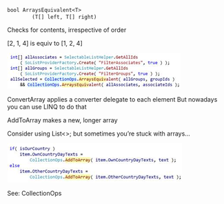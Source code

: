 <properties date="2016-05-11"
SortOrder="43"
/>

```
bool ArraysEquivalent<T> 
        (T[] left, T[] right)
```

Checks for contents, irrespective of order

\[2, 1, 4\] is equiv to \[1, 2, 4\]

<img src="../EW%202010%20NetServer%20Enhancements_files/image008.jpg" id="Picture 8" width="402" height="82" />

ConvertArray applies a converter delegate to each element
But nowadays you can use LINQ to do that

AddToArray makes a new, longer array

Consider using List&lt;&gt;; but sometimes you’re stuck with arrays…

<img src="../EW%202010%20NetServer%20Enhancements_files/image009.jpg" id="Picture 9" width="406" height="90" />

 

See: CollectionOps
